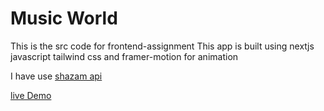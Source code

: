 # Music World

This is the src code for frontend-assignment 
This app is built using nextjs javascript tailwind css and framer-motion for animation

I have use [shazam api](https://rapidapi.com/apidojo/api/shazam)

[live Demo](https://lucent-sunburst-16f1f8.netlify.app/)